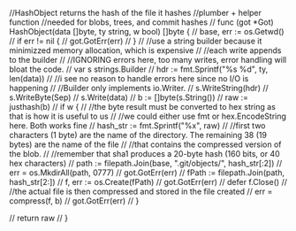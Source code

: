 //HashObject returns the hash of the file it hashes
//plumber + helper function
//needed for blobs, trees, and commit hashes
// func (got *Got) HashObject(data []byte, ty string, w bool) []byte {
// 	base, err := os.Getwd()
// 	if err != nil {
// 		got.GotErr(err)
// 	}
// 	//use a string builder because it minimizzed memory allocation, which is expensive
// 	//each write appends to the builder
// 	//IGNORING errors here, too many writes, error handling will bloat the code.
// 	var s strings.Builder
// 	hdr := fmt.Sprintf("%s %d", ty, len(data))
// 	//i see no reason to handle errors here since no I/O is happening
// 	//Builder only implements io.Writer.
// 	s.WriteString(hdr)
// 	s.WriteByte(Sep)
// 	s.Write(data)
// 	b := []byte(s.String())
// 	raw := justhash(b)
// 	if w {
// 		//the byte result must be converted to hex string as that is how it is useful to us
// 		//we could either use fmt or hex.EncodeString here. Both works fine
// 		hash_str := fmt.Sprintf("%x", raw)
// 		//first two characters (1 byte) are the name of the directory. The remaining 38 (19 bytes) are the  name of the file
// 		//that contains the compressed version of the blob.
// 		//remember that sha1 produces a 20-byte hash (160 bits, or 40 hex characters)
// 		path := filepath.Join(base, ".git/objects/", hash_str[:2])
// 		err = os.MkdirAll(path, 0777)
// 		got.GotErr(err)
// 		fPath := filepath.Join(path, hash_str[2:])
// 		f, err := os.Create(fPath)
// 		got.GotErr(err)
// 		defer f.Close()
// 		//the actual file is then compressed and stored in the file created
// 		err = compress(f, b)
// 		got.GotErr(err)
// 	}

// 	return raw
// }